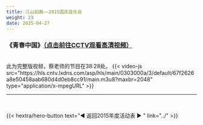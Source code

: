 ```yaml
---
title: 江山如画——2015国庆音乐会
weight: 23
date: 2025-04-27
---
```


### 《青春中国》[（点击前往CCTV观看高清视频）](https://tv.cctv.com/2015/10/02/VIDE1443715558285180.shtml)

<br>
此为完整版视频，蔡老师的节目在38:28处。
{{< video-js src="https://hls.cntv.lxdns.com/asp/hls/main/0303000a/3/default/67f2626a8e50458aab680d4d0eb8cc91/main.m3u8?maxbr=2048" type="application/x-mpegURL" >}}


<br>
<hr>
<br>

{{< hextra/hero-button text="◀ 返回2015年度活动表 ▶ " link="../" >}}